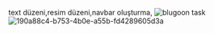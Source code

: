 text düzeni,resim düzeni,navbar oluşturma,
![blugoon task](https://user-images.githubusercontent.com/97285828/159028726-a057ba28-3f61-4ede-8d2d-275e979fc64f.PNG)
![190a88c4-b753-4b0e-a55b-fd4289605d3a](https://user-images.githubusercontent.com/97285828/158386690-739c0389-7b8a-4af7-8be4-98c5a6da096d.jpg)
